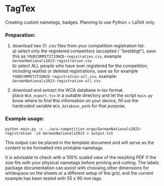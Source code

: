# TagTex
Creating custom nametags, badges. Planning to use Python + LaTeX only.

### Preparation:
1. download two (!) .csv files from your competition registration list.  
  a) select only the registered competitors (accepted / "bestätigt"), save this as `YOURCOMPETITIONID-registration.csv`, example `GermanNationals2023-registration.csv`  
  b) select ALL people who have ever registered for the competition, including waitlist or deleted registrations, save as for example `YOURCOMPETITIONID-registration-all.csv`, example: `GermanNationals2023-registration-all.csv`

2. download and extract the WCA database in tsv format.  
  place `WCA_export.tsv` in a suitable directory and let the script `main.py` know where to find this information on your device, fill out the hardcoded variable `WCA_database_path` for that purpose.

### Example usage:
```shell
python main.py -c ../wca-competition-orga/GermanNationals2023-registration -id GermanNationals2023 > output.txt
```
This output can be placed in the template document and will serve as the content to be formatted into printable nametags.

It is advisable to check with a 100% scaled view of the resulting PDF if the size fits with your physical nametags before printing and cutting. The labels package documentation can assist with choosing other dimensions for whitespace on the sheets or a different setup of the grid, and the current example has been tested with 55 x 90 mm tags.
